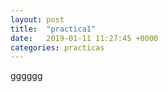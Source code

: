 ```yaml
---
layout: post
title:  "practica1"
date:   2019-01-11 11:27:45 +0000
categories: practicas
---
```


gggggg